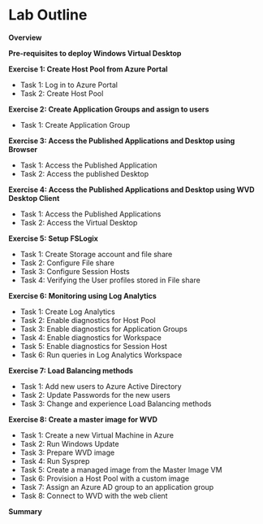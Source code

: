 # Lab Outline

**Overview**

**Pre-requisites to deploy Windows Virtual Desktop**

**Exercise 1: Create Host Pool from Azure Portal**

- Task 1: Log in to Azure Portal
- Task 2: Create Host Pool
    
**Exercise 2: Create Application Groups and assign to users**
    
- Task 1: Create Application Group
    
**Exercise 3: Access the Published Applications and Desktop using Browser**

- Task 1: Access the Published Application
- Task 2: Access the published Desktop
    
**Exercise 4: Access the Published Applications and Desktop using WVD Desktop Client**
    
- Task 1: Access the Published Applications
- Task 2: Access the Virtual Desktop
    
**Exercise 5: Setup FSLogix**
    
- Task 1: Create Storage account and file share
- Task 2: Configure File share
- Task 3: Configure Session Hosts
- Task 4: Verifying the User profiles stored in File share
    
**Exercise 6: Monitoring using Log Analytics**
    
- Task 1: Create Log Analytics
- Task 2: Enable diagnostics for Host Pool
- Task 3: Enable diagnostics for Application Groups
- Task 4: Enable diagnostics for Workspace
- Task 5: Enable diagnostics for Session Host
- Task 6: Run queries in Log Analytics Workspace
    
**Exercise 7: Load Balancing methods**
    
- Task 1: Add new users to Azure Active Directory
- Task 2: Update Passwords for the new users
- Task 3: Change and experience Load Balancing methods
    
**Exercise 8: Create a master image for WVD**
    
- Task 1: Create a new Virtual Machine in Azure
- Task 2: Run Windows Update
- Task 3: Prepare WVD image
- Task 4: Run Sysprep
- Task 5: Create a managed image from the Master Image VM
- Task 6: Provision a Host Pool with a custom image
- Task 7: Assign an Azure AD group to an application group
- Task 8: Connect to WVD with the web client
    
**Summary**


